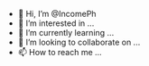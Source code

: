 - 👋 Hi, I’m @IncomePh
- 👀 I’m interested in ...
- 🌱 I’m currently learning ...
- 💞️ I’m looking to collaborate on ...
- 📫 How to reach me ...

<!---
IncomePh/IncomePh is a ✨ special ✨ repository because its `README.md` (this file) appears on your GitHub profile.
You can click the Preview link to take a look at your changes.
--->
